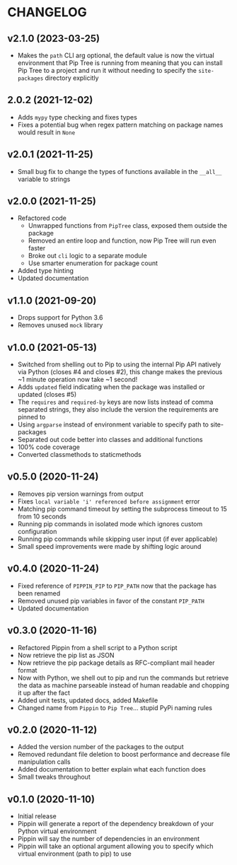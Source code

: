 # CHANGELOG

## v2.1.0 (2023-03-25)

- Makes the `path` CLI arg optional, the default value is now the virtual environment that Pip Tree is running from meaning that you can install Pip Tree to a project and run it without needing to specify the `site-packages` directory explicitly

## 2.0.2 (2021-12-02)

- Adds `mypy` type checking and fixes types
- Fixes a potential bug when regex pattern matching on package names would result in `None`

## v2.0.1 (2021-11-25)

- Small bug fix to change the types of functions available in the `__all__` variable to strings

## v2.0.0 (2021-11-25)

- Refactored code
  - Unwrapped functions from `PipTree` class, exposed them outside the package
  - Removed an entire loop and function, now Pip Tree will run even faster
  - Broke out `cli` logic to a separate module
  - Use smarter enumeration for package count
- Added type hinting
- Updated documentation

## v1.1.0 (2021-09-20)

- Drops support for Python 3.6
- Removes unused `mock` library

## v1.0.0 (2021-05-13)

- Switched from shelling out to Pip to using the internal Pip API natively via Python (closes #4 and closes #2), this change makes the previous ~1 minute operation now take ~1 second!
- Adds `updated` field indicating when the package was installed or updated (closes #5)
- The `requires` and `required-by` keys are now lists instead of comma separated strings, they also include the version the requirements are pinned to
- Using `argparse` instead of environment variable to specify path to site-packages
- Separated out code better into classes and additional functions
- 100% code coverage
- Converted classmethods to staticmethods

## v0.5.0 (2020-11-24)

- Removes pip version warnings from output
- Fixes `local variable 'i' referenced before assignment` error
- Matching pip command timeout by setting the subprocess timeout to 15 from 10 seconds
- Running pip commands in isolated mode which ignores custom configuration
- Running pip commands while skipping user input (if ever applicable)
- Small speed improvements were made by shifting logic around

## v0.4.0 (2020-11-24)

- Fixed reference of `PIPPIN_PIP` to `PIP_PATH` now that the package has been renamed
- Removed unused pip variables in favor of the constant `PIP_PATH`
- Updated documentation

## v0.3.0 (2020-11-16)

- Refactored Pippin from a shell script to a Python script
- Now retrieve the pip list as JSON
- Now retrieve the pip package details as RFC-compliant mail header format
- Now with Python, we shell out to pip and run the commands but retrieve the data as machine parseable instead of human readable and chopping it up after the fact
- Added unit tests, updated docs, added Makefile
- Changed name from `Pippin` to `Pip Tree`... stupid PyPi naming rules

## v0.2.0 (2020-11-12)

- Added the version number of the packages to the output
- Removed redundant file deletion to boost performance and decrease file manipulation calls
- Added documentation to better explain what each function does
- Small tweaks throughout

## v0.1.0 (2020-11-10)

- Initial release
- Pippin will generate a report of the dependency breakdown of your Python virtual environment
- Pippin will say the number of dependencies in an environment
- Pippin will take an optional argument allowing you to specify which virtual environment (path to pip) to use

